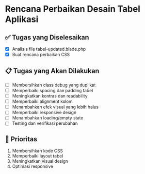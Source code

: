 # Rencana Perbaikan Desain Tabel Aplikasi

## ✅ Tugas yang Diselesaikan
- [x] Analisis file tabel-updated.blade.php
- [x] Buat rencana perbaikan CSS

## 📋 Tugas yang Akan Dilakukan
- [ ] Membersihkan class debug yang duplikat
- [ ] Memperbaiki spacing dan padding tabel
- [ ] Meningkatkan kontras dan readability
- [ ] Memperbaiki alignment kolom
- [ ] Menambahkan efek visual yang lebih halus
- [ ] Memperbaiki responsive design
- [ ] Menambahkan loading/empty state
- [ ] Testing dan verifikasi perubahan

## 🎯 Prioritas
1. Membersihkan kode CSS
2. Memperbaiki layout tabel
3. Meningkatkan visual design
4. Optimasi responsive
